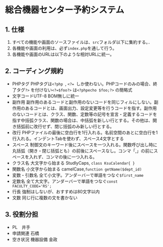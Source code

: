 # 総合機器センター予約システム
## 1. 仕様
 1. すべての機能や画面のソースファイルは、`src`フォルダ以下に集約する。．
 2. 各機能や画面の利用は、必ず`index.php`を通して行う。
 3. 各機能や画面のURLは以下のような相対URLに統一。

## 2. コーディング規約
- PHPタグ PHPタグは`<?php `, `<?= `しか使わない。PHPコードのみの場合、終了タグ`?>` を付けない`<?=$foo?>` は`<?phpecho $foo;?>` の簡略式
- 文字コードUTF-8 BOM無しに統一
- 副作用 副作用のあるコードと副作用のないコードを同じフィルにしない。副作用のあるコードとは、画面出力、設定変更等を行うコードを指す。副作用のないコードとは、クラス、関数、定数等の記号を宣言・定義するコードを指す中括弧クラス、関数の場合は、中括弧を新しい行とする。その他は、開き括弧前に改行せず、閉じ括弧のみ新しい行とする。
- 改行 PHPファイルの最後に空白行を1行入れる。名前空間のあとに空白行を1行入れる。インデントTabを使わず、スペース4文字とする
- スペース 制御文のキーワード後にスペースを一つ入れる。関数呼び出し時に丸括弧（開き・閉じ括弧とも）の前後にスペースなし。コンマ「,」の前にスペースを入れず、コンマの後に一つ入れる。
- クラス名 大文字から始まる StudlyCaps, `class KsuCalendar{ }`
- 関数名 小文字から始まる camelCase,`function getName($dept_id)`
- 変数・引数名 全て小文字。アンダーバーで単語をつなぐ`$first_name`
- 定数名 全て大文字。アンダーバーで単語をつなぐ`const FACULTY_CODE='RS';`
- 行長 強制はしないが、おすすめは80文字以内 
- 文数 同じ行に複数の文を書かない

## 3. 役割分担
- PL　井手
- 申請関連 石橋
- 空き状況 機器設備 金政

